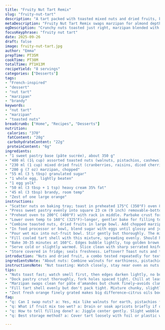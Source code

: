 ```yaml
---
title: "Fruity Nut Tart Remix"
slug: "fruity-nut-tart"
description: "A tart packed with toasted mixed nuts and dried fruits, bound with almond paste now swapped for marzipan for added depth. Adjusted nuts quantity slightly, replaced rum with brandy for a different kick. Prebake crust longer for a crisper base. Cook times tweaked, steps shuffled for methodical layering. Emphasis on tactile cues like crust firmness and golden edges, plus aroma clues when nuts toast right. Practical notes on nut substitutes and saving a too-wet fruit mix. Bright orange zest lifts, subtle brandy warmth. Dairy cream inclusion keeps filling rich and stable despite longer bake. A dessert relying on sensory reads beyond clocks. Always room for personal twist or use leftover nuts/fruits."
metaDescription: "Fruity Nut Tart Remix swaps marzipan for almond depth with brandy warmth. Toast nuts carefully; tactile cues guide timing for crunch and golden crust."
ogDescription: "Crunchy nuts toasted just right, marzipan blended with fruit, brandy adds warmth. Watch crust firmness and aroma—no timers alone here."
focusKeyphrase: "fruity nut tart"
date: 2025-09-26
draft: false
image: fruity-nut-tart.jpg
author: "Emma"
prepTime: PT35M
cookTime: PT38M
totalTime: PT1H13M
recipeYield: "8 servings"
categories: ["Desserts"]
tags:
- "French-inspired"
- "dessert"
- "nut tart"
- "marzipan"
- "brandy"
keywords:
- "nut tart"
- "marzipan"
- "toasted nuts"
breadcrumb: ["Home", "Recipes", "Desserts"]
nutrition: 
 calories: "370"
 fatContent: "28g"
 carbohydrateContent: "22g"
 proteinContent: "6g"
ingredients:
- "1 sweet pastry base (pâte sucrée), about 350 g"
- "400 ml (1¾ cup) assorted toasted nuts (walnuts, pistachios, cashews), lightly crushed"
- "230 ml (1 cup) mixed dried fruit (cranberries, raisins, diced cherries, apricots)"
- "200 g (7 oz) marzipan, chopped"
- "55 ml (3 ½ tbsp) granulated sugar"
- "1 whole egg, lightly beaten"
- "1 egg yolk"
- "50 ml (3 tbsp + 1 tsp) heavy cream 35% fat"
- "45 ml (3 tbsp) brandy, room temp"
- "Zest of one large orange"
instructions:
- "Scatter nuts on baking tray; toast in preheated 175°C (350°F) oven 8-10 minutes. Watch closely; smell the nutty aroma, edges darken lightly but no burn. Cool completely before mixing; over-toasted equals bitterness."
- "Press sweet pastry evenly into square 23 cm (9 inch) removable-bottom pan. Work it into edges—firm, even. Dock base fully with fork holes. Chill minimum 35 minutes; crucial for shrink prevention."
- "Preheat oven to 200°C (400°F) with rack in middle. Parbake crust for 12 minutes—watch color edges turning golden, base setting firm but not browned. Remove and cool; no soggy base later."
- "Lower oven temp to 160°C (325°F)—longer, gentler bake for filling to set without cracking."
- "Combine toasted nuts, dried fruits in large bowl. Add chopped marzipan. Marzipan swaps seamless for pâte d’amandes; more almond punch."
- "In food processor or bowl, blend sugar with eggs until glossy and just thickened. Add cream, brandy, orange zest for fresh brightness and warm undertones. Mix to homogeneity."
- "Pour wet mix into nut-fruit bowl. Stir gently but thoroughly. The mixture will be chunky but cohesive; avoids dense clumps, ensures even bake."
- "Fill cooled tart shell with this mixture, spreading evenly. Should hold shape but not dry stiff—glossy surface, nuts and fruits visible."
- "Bake 30-35 minutes at 160°C. Edges bubble lightly, top golden brown with caramelized sugar sheen. Jiggle test: slight wobble center signals done. Let rest in pan to cool; filling firms as it cools."
- "Serve cold or slightly warmed. Slice clean with sharp serrated knife; nuts and fruit give crunch and chewy contrast."
- "Store covered in fridge; seals freshness. Leftover? Toast nuts and toss in morning oats for no-waste. Fruit bits great for yogurt topping."
introduction: "Nuts and dried fruit, a combo tested repeatedly for texture contrast and flavor depth. Switched marzipan for pâte d’amandes some times, prefer marzipan’s coarser bite and sweeter edge. Rhum swapped for brandy here; brandy lifts spices and suits orange zest well. The process begins with a chilled, docked pâte sucrée base—keeping edges crisp, preventing sogginess notorious with wet fruit fillings. Toasting nuts enhances crunch and releases oils—key for aroma and flavor. Oven temps play a big role; too hot crests can crack filling or burn nuts, too low and it won’t set. Tactile and visual cues guide me over timers—your nose knows when nuts are done. It’s a tart with room to play—swap nuts, tweak fruits, adjust spirit. Personal touch shows in the balance of chewy, crunchy, sweet, tart."
ingredientsNote: "About nuts: Combine walnuts for earthiness, pistachios for color and mild sweetness, cashews for softer texture. Toast them dry on mid rack 8-10 mins until fragrant but not browned. Over-toasting brings bitterness. Dried fruits: Choose quality unsulphured when possible; soak apricots briefly if too dry, prevents toughness. Marzipan is a reliable almond binder offering richness. Sugar amount slightly reduced to account for sweetness from fruits and brandy. Brandy gives warmth and mellow complexity but swap for bourbon or dark rum in pinch—adjust zest accordingly. Cream enriches filling, holding moisture without thinning mixture. Zest is crucial—fresh, finely grated citrus oils boost aroma; dried zest weak. Pâte sucrée: homemade or store-bought ok, but firm consistency risk if too soft. Chill after pressing to avoid shrinkage. Docking stops bubbles, keeps crust uniform. Beware sogginess by parbaking base well; flaky bottom is cornerstone."
instructionsNote: "Nut toasting: Watch closely, stay near oven as nuts transition fast from fragrant to burnt. Cool thoroughly to avoid steaming fruits later. Crust prep: uniform thickness and thorough docking prevent blisters and uneven bake; chill at least 30 mins to rest gluten network. Parbake crust until edges turn golden and base feels firm but not browned. Reducing oven after parbake prevents overbrowning delicate filling. Mixing: Get marzipan chopped fine to incorporate evenly. Blend egg and sugar until light to avoid graininess; cream and brandy add moisture, richness, flavor complexity. Stir fruit and nuts gently but well; avoid crushing. Fill tart to just under edge to prevent spillover during baking. Baking: Use jab wobble test in center; slight gentle tremble means filling set but not dry. Overbaked filling toughens almond paste. Let tart cool in pan before unmolding; filling firms further, easing slicing cleanly. Storage: Cover with foil or plastic wrap to retain moisture but avoid condensation which softens crust."
tips:
- "Nuts toast fast; watch smell first, then edges darken lightly, no burn. Toss dry on middle rack 8-10 mins max. Cool fully—hot nuts steam fruits later, ruins texture."
- "Dock pastry crust thoroughly, fork holes spaced tight. Chill at least 30 mins after pressing to stop shrinking. Parbake till golden edges, firm base—not browned, no soggy bottom."
- "Marzipan swaps clean for pâte d’amandes but chunk finely—avoids clumps, spreads almond hit evenly. Blend wet ingredients till glossy, just thickened. Cream cools, brands moisture; adds stability."
- "Fill tart shell evenly but don't pack tight. Mixture chunky, slightly loose; clumps mean uneven bake. Bake at lower temp after parbake, gentle set avoids cracking or drying."
- "Zest fresh orange finely grated makes big difference—citrus oils boost aroma, dried zest flat. Brandy warmer than rum, try bourbon or dark rum if needed—adjust zest quantity accordingly."
faq:
- "q: Can I swap nuts? a: Yes, mix like walnuts for earth, pistachios for color, cashews soft. Toast dry but stagger timing if different size;"
- "q: What if fruit mix too wet? a: Drain or soak apricots briefly if dry. Too moist fruity mix sogs crust fast. Cool nuts fully or steam."
- "q: How to tell filling done? a: Jiggle center gently. Slight wobble means set but not dried. Overbaked fills toughen marzipan’s texture. Watch color edges caramelize."
- "q: Best storage method? a: Cover tart loosely with foil or plastic wrap. Avoid condensation to keep crust crisp. Fridge keeps fresh days; leftover nuts go into oats."

---
```

